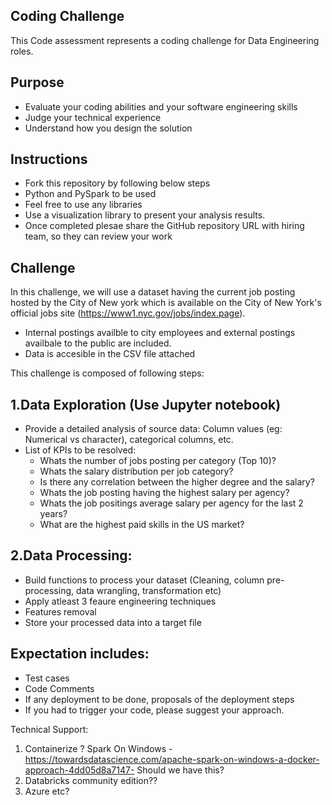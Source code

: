 Coding Challenge
--
This Code assessment represents a coding challenge for Data Engineering roles.

Purpose
--
- Evaluate your coding abilities and your software engineering skills
- Judge your technical experience
- Understand how you design the solution 

Instructions
--
- Fork this repository by following below steps
 - Python and PySpark to be used
 - Feel free to use any libraries
 - Use a visualization library to present your analysis results.
 - Once completed plesae share the GitHub repository URL with hiring team, so they can review your work
 
Challenge 
--
In this challenge, we will use a dataset having the current job posting hosted by the City of New york which is available on the City of New York's official jobs site (https://www1.nyc.gov/jobs/index.page).

- Internal postings availble to city employees and external postings availbale to the public are included. 
- Data is accesible in the CSV file attached

This challenge is composed of following steps: 

1.Data Exploration (Use Jupyter notebook)
--
- Provide a detailed analysis of source data: Column values (eg: Numerical vs character), categorical columns, etc. 
- List of KPIs to be resolved:
  - Whats the number of jobs posting per category (Top 10)? 
  - Whats the salary distribution per job category? 
  - Is there any correlation between the higher degree and the salary?
  - Whats the job posting having the highest salary per agency? 
  - Whats the job positings average salary per agency for the last 2 years? 
  - What are the highest paid skills in the US market? 

2.Data Processing: 
-- 
- Build functions to process your dataset (Cleaning, column pre-processing, data wrangling, transformation etc) 
- Apply atleast 3 feaure engineering techniques 
- Features removal 
- Store your processed data into a target file

Expectation includes: 
--
- Test cases 
- Code Comments 
- If any deployment to be done, proposals of the deployment steps
- If you had to trigger your code, please suggest your approach. 

Technical Support:
1. Containerize ? Spark On Windows - https://towardsdatascience.com/apache-spark-on-windows-a-docker-approach-4dd05d8a7147- Should we have this?
2. Databricks community edition??
3. Azure etc?
